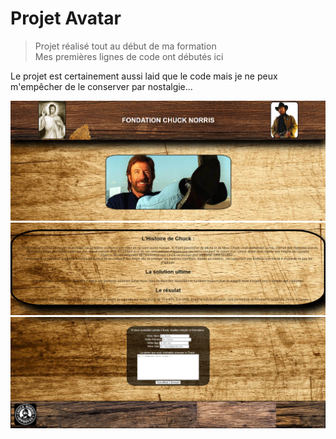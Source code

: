 # Projet Avatar

> Projet réalisé tout au début de ma formation<br>
> Mes premières lignes de code ont débutés ici

Le projet est certainement aussi laid que le code mais je ne peux m'empêcher de le conserver par nostalgie...


![Accueil](https://raw.githubusercontent.com/JauneLoke/Avatar/master/ChuckNorris0.png)
![L'hisotire de Chuck](https://raw.githubusercontent.com/JauneLoke/Avatar/master/ChuckNorris1.png)
![Formulaire de contact](https://raw.githubusercontent.com/JauneLoke/Avatar/master/ChuckNorris2.png)
